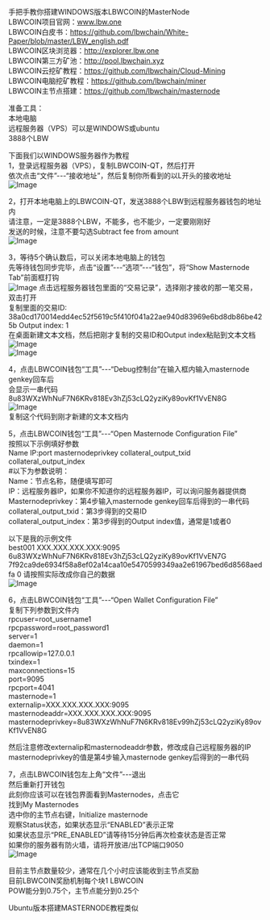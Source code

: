 手把手教你搭建WINDOWS版本LBWCOIN的MasterNode  
LBWCOIN项目官网：www.lbw.one  
LBWCOIN白皮书：https://github.com/lbwchain/White-Paper/blob/master/LBW_english.pdf  
LBWCOIN区块浏览器：http://explorer.lbw.one  
LBWCOIN第三方矿池：http://pool.lbwchain.xyz  
LBWCOIN云挖矿教程：https://github.com/lbwchain/Cloud-Mining  
LBWCOIN电脑挖矿教程：https://github.com/lbwchain/miner  
LBWCOIN主节点搭建：https://github.com/lbwchain/masternode  
  
准备工具：  
本地电脑  
远程服务器（VPS）可以是WINDOWS或ubuntu  
3888个LBW  

下面我们以WINDOWS服务器作为教程  
1，登录远程服务器（VPS），复制LBWCOIN-QT，然后打开  
依次点击“文件”---“接收地址”，然后复制你所看到的以L开头的接收地址  
![Image](https://github.com/lbwchain/masternode/blob/master/node1.png)
  
2，打开本地电脑上的LBWCOIN-QT，发送3888个LBW到远程服务器钱包的地址内  
请注意，一定是3888个LBW，不能多，也不能少，一定要刚刚好  
发送的时候，注意不要勾选Subtract fee from amount  
![Image](https://github.com/lbwchain/masternode/blob/master/node2.png)
  
3，等待5个确认数后，可以关闭本地电脑上的钱包  
先等待钱包同步完毕，点击“设置”---“选项”---“钱包”，将“Show Masternode Tab”前面框打钩  
![Image](https://github.com/lbwchain/masternode/blob/master/node3.png)
点击远程服务器钱包里面的“交易记录”，选择刚才接收的那一笔交易，双击打开  
复制里面的交易ID: 
38a0cd170014edd4ec52f5619c5f410f041a22ae940d83969e6bd8db86be425b
Output index: 1  
在桌面新建文本文档，然后把刚才复制的交易ID和Output index粘贴到文本文档  
![Image](https://github.com/lbwchain/masternode/blob/master/node4.png)  
![Image](https://github.com/lbwchain/masternode/blob/master/node5.png)  

  
4，点击LBWCOIN钱包“工具”---“Debug控制台”在输入框内输入masternode genkey回车后  
会显示一串代码8u83WXzWhNuF7N6KRv818Ev3hZj53cLQ2yziKy89ovKf1VvEN8G  
![Image](https://github.com/lbwchain/masternode/blob/master/node6.png)  
复制这个代码到刚才新建的文本文档内  
  
5，点击LBWCOIN钱包“工具”---“Open Masternode Configuration File”  
按照以下示例填好参数  
Name IP:port masternodeprivkey collateral_output_txid collateral_output_index  
#以下为参数说明：  
Name：节点名称，随便填写即可  
IP：远程服务器IP，如果你不知道你的远程服务器IP，可以询问服务器提供商  
Masternodeprivkey：第4步输入masternode genkey回车后得到的一串代码  
collateral_output_txid：第3步得到的交易ID  
collateral_output_index：第3步得到的Output index值，通常是1或者0  

以下是我的示例文件  
best001 XXX.XXX.XXX.XXX:9095 6u83WXzWhNuF7N6KRv818Ev3hZj53cLQ2yziKy89ovKf1VvEN7G 7f92ca9de6934f58a8ef02a14caa10e5470599349aa2e61967bed6d8568aedfa 0
请按照实际改成你自己的数据  
![Image](https://github.com/lbwchain/masternode/blob/master/node7.png)
  
6，点击LBWCOIN钱包“工具”---“Open Wallet Configuration File”  
复制下列参数到文件内  
rpcuser=root_username1  
rpcpassword=root_password1  
server=1  
daemon=1  
rpcallowip=127.0.0.1  
txindex=1  
maxconnections=15  
port=9095  
rpcport=4041  
masternode=1  
externalip=XXX.XXX.XXX.XXX:9095  
masternodeaddr=XXX.XXX.XXX.XXX:9095  
masternodeprivkey=8u83WXzWhNuF7N6KRv818Ev99hZj53cLQ2yziKy89ovKf1VvEN8G  
  
然后注意修改externalip和masternodeaddr参数，修改成自己远程服务器的IP  
masternodeprivkey的值是第4步输入masternode genkey后得到的一串代码  
  
7，点击LBWCOIN钱包左上角“文件”---退出  
然后重新打开钱包  
此刻你应该可以在钱包界面看到Masternodes，点击它  
找到My Masternodes  
选中你的主节点右键，Initialize masternode  
观察Status状态，如果状态显示“ENABLED”表示正常  
如果状态显示“PRE_ENABLED”请等待15分钟后再次检查状态是否正常  
如果你的服务器有防火墙，请将开放进/出TCP端口9050  
![Image](https://github.com/lbwchain/masternode/blob/master/node8.png)
  
目前主节点数量较少，通常在几个小时应该能收到主节点奖励  
目前LBWCOIN奖励机制每个块1 LBWCOIN  
POW能分到0.75个，主节点能分到0.25个  
  
Ubuntu版本搭建MASTERNODE教程类似





